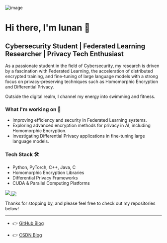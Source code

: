![image](https://img.shields.io/badge/lunan0320-repos-blue.svg)
# Hi there, I'm lunan 👋

## Cybersecurity Student | Federated Learning Researcher | Privacy Tech Enthusiast

As a passionate student in the field of Cybersecurity, my research is driven by a fascination with Federated Learning, the acceleration of distributed encrypted training, and fine-tuning of large language models with a strong focus on privacy-preserving techniques such as Homomorphic Encryption and Differential Privacy.

Outside the digital realm, I channel my energy into swimming and fitness.

### What I'm working on 🚀
- Improving efficiency and security in Federated Learning systems.
- Exploring advanced encryption methods for privacy in AI, including Homomorphic Encryption.
- Investigating Differential Privacy applications in fine-tuning large language models.

### Tech Stack 🛠️
- Python, PyTorch, C++, Java, C
- Homomorphic Encryption Libraries
- Differential Privacy Frameworks
- CUDA & Parallel Computing Platforms

<a href="https://github.com/lunan0320/github-readme-stats">
  <img src="https://github-readme-stats.vercel.app/api?username=lunan0320&show_icons=true&issues=true&hide=contribs&count_private=true&theme=dracula&hide_rank=True" />
</a>
<img align="center" src="https://stats.justsong.cn/api/csdn?id=qq_51927659" style="box-shadow:none !important" />



Thanks for stopping by, and please feel free to check out my repositories below!



---

<!---
lunan0320/lunan0320 is a ✨ special ✨ repository because its `README.md` (this file) appears on your GitHub profile.
You can click the Preview link to take a look at your changes.
--->


<!--[![Top Langs](https://github-readme-stats.vercel.app/api/top-langs/?username=lunan0320&layout=compact&hide=html,css)](https://github.com/lunnan0320/github-readme-stats)-->
<!-- <img align="center" src="https://stats.justsong.cn/api/csdn?id=qq_51927659" style="box-shadow:none !important">-->

- 👉 [GitHub Blog](http://www.lunan0320.cn/)     

- 👉 [CSDN Blog](https://blog.csdn.net/qq_51927659)
